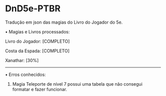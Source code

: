 # DnD5e-PTBR
Tradução em json das magias do Livro do Jogador do 5e.
 
• Magias e Livros processados:

Livro do Jogador: [COMPLETO]

Costa da Espada: [COMPLETO]

Xanathar: [30%]

--------
• Erros conhecidos:
1. Magia Teleporte de nível 7 possui uma tabela que não consegui formatar e fazer funcionar.
